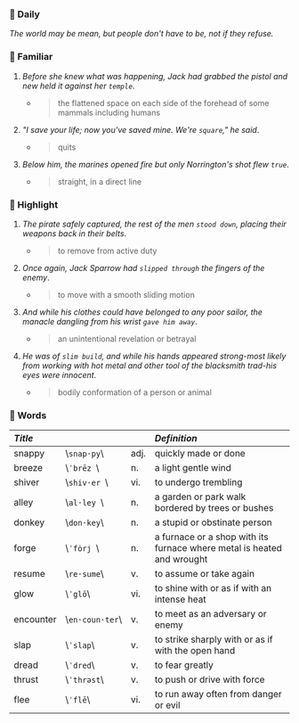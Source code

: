 ### :cherries: Daily
*The world may be mean, but people don't have to be, not if they refuse.*
### :watermelon: Familiar
1. *Before she knew what was happening, Jack had grabbed the pistol and new held it against her `temple`*.
   * > the flattened space on each side of the forehead of some mammals including humans
2. *"I save your life; now you've saved mine. We're `square`," he said*.
   * > quits
3. *Below him, the marines opened fire but only Norrington's shot flew `true`*.
   * > straight, in a direct line
### :tangerine: Highlight
1. *The pirate safely captured, the rest of the men `stood down`, placing their weapons back in their belts*.
   * > to remove from active duty
2. *Once again, Jack Sparrow had `slipped through` the fingers of the enemy*.
   * > to move with a smooth sliding motion
3. *And while his clothes could have belonged to any poor sailor, the manacle dangling from his wrist `gave him away`*.
   * > an unintentional revelation or betrayal
4. *He was of `slim build`, and while his hands appeared strong-most likely from working with hot metal and other tool of the blacksmith
trad-his eyes were innocent.*
   * > bodily conformation of a person or animal
### :grapes: Words
|*Title*|||*Definition*|
|:-----|:-----|:-----|:-----|
|snappy| \\`snap·py`\\ |adj.|quickly made or done|
|breeze| \\`ˈbrēz `\\ |n.|a light gentle wind|
|shiver| \\`shiv·er `\\ |vi.|to undergo trembling|
|alley| \\`al·ley `\\ |n.|a garden or park walk bordered by trees or bushes|
|donkey| \\`don·key`\\ |n.|a stupid or obstinate person|
|forge| \\`ˈfȯrj `\\ |n.|a furnace or a shop with its furnace where metal is heated and wrought|
|resume| \\`re·sume`\\ |v.|to assume or take again|
|glow| \\`ˈglō`\\ |vi.|to shine with or as if with an intense heat|
|encounter| \\`en·coun·ter`\\ |v.|to meet as an adversary or enemy|
|slap| \\`ˈslap`\\ |v.| to strike sharply with or as if with the open hand|
|dread| \\`ˈdred`\\ |v.|to fear greatly|
|thrust| \\`ˈthrəst`\\ |v.|to push or drive with force|
|flee| \\`ˈflē`\\ |vi.| to run away often from danger or evil|
